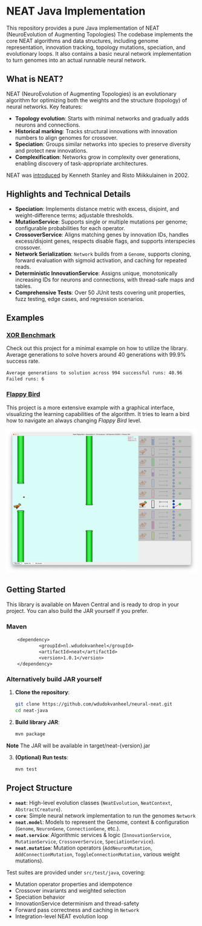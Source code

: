 # NEAT Java Implementation

This repository provides a pure Java implementation of NEAT (NeuroEvolution of Augmenting Topologies) The codebase
implements the core NEAT algorithms and data structures, including genome representation, innovation tracking, topology
mutations, speciation, and evolutionary loops. It also contains a basic neural network implementation to turn genomes
into an actual runnable neural network.

## What is NEAT?

NEAT (NeuroEvolution of Augmenting Topologies) is an evolutionary algorithm for optimizing both the weights and the
structure (topology) of neural networks. Key features:

* **Topology evolution**: Starts with minimal networks and gradually adds neurons and connections.
* **Historical marking**: Tracks structural innovations with innovation numbers to align genomes for crossover.
* **Speciation**: Groups similar networks into species to preserve diversity and protect new innovations.
* **Complexification**: Networks grow in complexity over generations, enabling discovery of task-appropriate
  architectures.

NEAT was [introduced](http://nn.cs.utexas.edu/downloads/papers/stanley.ec02.pdf) by Kenneth Stanley and Risto
Miikkulainen in 2002.

## Highlights and Technical Details

* **Speciation**: Implements distance metric with excess, disjoint, and weight-difference terms; adjustable thresholds.
* **MutationService**: Supports single or multiple mutations per genome; configurable probabilities for each operator.
* **CrossoverService**: Aligns matching genes by innovation IDs, handles excess/disjoint genes, respects disable flags,
  and supports interspecies crossover.
* **Network Serialization**: `Network` builds from a `Genome`, supports cloning, forward evaluation with sigmoid
  activation, and caching for repeated reads.
* **Deterministic InnovationService**: Assigns unique, monotonically increasing IDs for neurons and connections, with
  thread-safe maps and tables.
* **Comprehensive Tests**: Over 50 JUnit tests covering unit properties, fuzz testing, edge cases, and regression
  scenarios.

## Examples

### [XOR Benchmark](https://github.com/wdudokvanheel/neural-neat-xor)

Check out this project for a minimal example on how to utilize the library. Average generations to solve hovers around
40 generations with 99.9% success rate.

```
Average generations to solution across 994 successful runs: 40.96
Failed runs: 6
```

### [Flappy Bird](https://github.com/wdudokvanheel/neural-neat-flappy)

This project is a more extensive example with a graphical interface, visualizing the learning capabilities of the
algorithm. It tries to learn a bird how to navigate an always changing *Flappy Bird* level.

![Neat Flappy screenshot](docs/flappy-screenshot.png)

## Getting Started

This library is available on Maven Central and is ready to drop in your project. You can also build the JAR yourself if
you prefer.

### Maven

```
    <dependency>
            <groupId>nl.wdudokvanheel</groupId>
            <artifactId>neat</artifactId>
            <version>1.0.1</version>
    </dependency>
```

### Alternatively build JAR yourself

1. **Clone the repository**:

   ```bash
   git clone https://github.com/wdudokvanheel/neural-neat.git
   cd neat-java
   ```
2. **Build library JAR**:

   ```bash
   mvn package
   ```

**Note** The JAR will be available in target/neat-{version}.jar

3. **(Optional) Run tests**:

   ```bash
   mvn test
   ```

## Project Structure

* **`neat`**: High-level evolution classes (`NeatEvolution`, `NeatContext`, `AbstractCreature`).
* **`core`**: Simple neural network implementation to run the genomes `Network`
* **`neat.model`**: Models to represent the Genome, context & configuration (`Genome`, `NeuronGene`, `ConnectionGene`,
  etc.).
* **`neat.service`**: Algorithmic services & logic (`InnovationService`, `MutationService`,
  `CrossoverService`, `SpeciationService`).
* **`neat.mutation`**: Mutation operators (`AddNeuronMutation`, `AddConnectionMutation`,
  `ToggleConnectionMutation`, various weight mutations).

Test suites are provided under `src/test/java`, covering:

* Mutation operator properties and idempotence
* Crossover invariants and weighted selection
* Speciation behavior
* InnovationService determinism and thread-safety
* Forward pass correctness and caching in `Network`
* Integration-level NEAT evolution loop